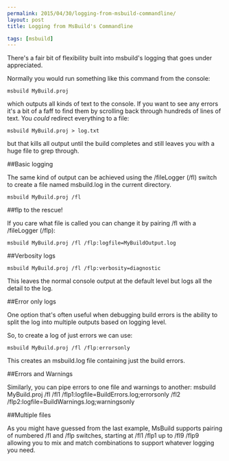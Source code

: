 ```yaml
---
permalink: 2015/04/30/logging-from-msbuild-commandline/
layout: post
title: Logging from MsBuild's Commandline

tags: [msbuild]
---
```


There's a fair bit of flexibility built into msbuild's logging that goes under
appreciated.

Normally you would run something like this command from the console:

    msbuild MyBuild.proj

which outputs all kinds of text to the console. If you want to see any errors
it's a bit of a faff to find them by scrolling back through hundreds of lines
of text. You _could_ redirect everything to a file:

    msbuild MyBuild.proj > log.txt

but that kills all output until the build completes and still leaves you with a huge
file to grep through.

##Basic logging

The same kind of output can be achieved using the /fileLogger (/fl) switch to create a
file named msbuild.log in the current directory.

    msbuild MyBuild.proj /fl

##flp to the rescue!

If you care what file is called you can change it by pairing /fl with a /fileLogger (/flp):

    msbuild MyBuild.proj /fl /flp:logfile=MyBuildOutput.log

##Verbosity logs

    msbuild MyBuild.proj /fl /flp:verbosity=diagnostic

This leaves the normal console output at the default level but logs all the
detail to the log.

##Error only logs

One option that's often useful when debugging build errors is
the ability to split the log into multiple outputs based on logging level.

So, to create a log of just errors we can use:

    msbuild MyBuild.proj /fl /flp:errorsonly

This creates an msbuild.log file containing just the build errors.

##Errors and Warnings

Similarly, you can pipe errors to one file and warnings to another:
msbuild MyBuild.proj
/fl
/fl1 /flp1:logfile=BuildErrors.log;errorsonly
/fl2 /flp2:logfile=BuildWarnings.log;warningsonly

##Multiple files

As you might have guessed from the last example, MsBuild supports pairing
of numbered /fl and /flp switches, starting at /fl1 /flp1
up to /fl9 /flp9 allowing you to mix and match combinations to support whatever
logging you need.
